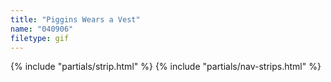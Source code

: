 ```yaml
---
title: "Piggins Wears a Vest"
name: "040906"
filetype: gif
---
```


{% include "partials/strip.html" %}
{% include "partials/nav-strips.html" %}